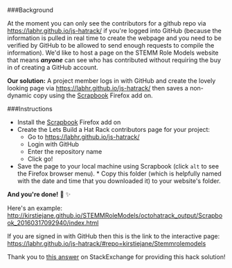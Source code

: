 ###Background

At the moment you can only see the contributors for a github repo via https://labhr.github.io/js-hatrack/ if you're logged into GitHub (because the information is pulled in real time to create the webpage and you need to be verified by GitHub to be allowed to send enough requests to compile the information). We'd like to host a page on the STEMM Role Models website that means ***anyone*** can see who has contributed without requiring the buy in of creating a GitHub account.

**Our solution:** A project member logs in with GitHub and create the lovely looking page via https://labhr.github.io/js-hatrack/ then saves a non-dynamic copy using the [Scrapbook](https://addons.mozilla.org/en-US/firefox/addon/scrapbook/) Firefox add on.

###Instructions

* Install the [Scrapbook](https://addons.mozilla.org/en-US/firefox/addon/scrapbook/) Firefox add on
* Create the Lets Build a Hat Rack contributors page for your project:
  * Go to https://labhr.github.io/js-hatrack/
  * Login with GitHub 
  * Enter the repository name
  * Click go!
* Save the page to your local machine using Scrapbook (click `alt` to see the Firefox browser menu). * Copy this folder (which is helpfully named with the date and time that you downloaded it) to your website's folder.

**And you're done!** :tada: :sparkles: 

Here's an example: http://kirstiejane.github.io/STEMMRoleModels/octohatrack_output/Scrapbook_20160317092940/index.html

If you are signed in with GitHub then this is the link to the interactive page: https://labhr.github.io/js-hatrack/#repo=kirstiejane/Stemmrolemodels

Thank you to [this answer](http://superuser.com/questions/405669/save-static-version-of-a-webpage-to-be-available-offline) on StackExchange for providing this hack solution!